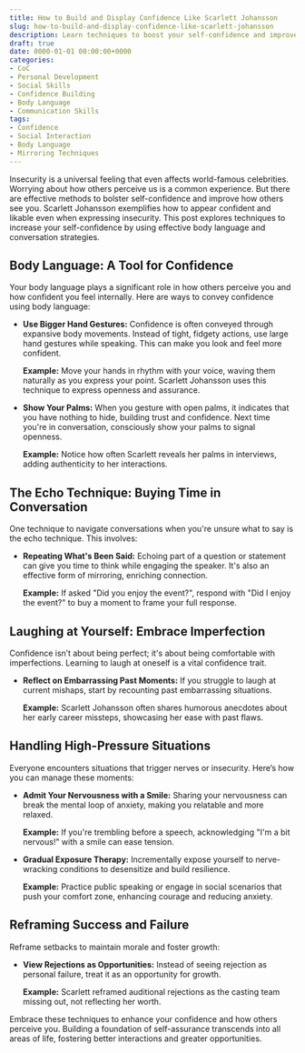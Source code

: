 ```yaml
---
title: How to Build and Display Confidence Like Scarlett Johansson
slug: how-to-build-and-display-confidence-like-scarlett-johansson
description: Learn techniques to boost your self-confidence and improve the perception others have of you by adopting body language tips and conversation strategies.
draft: true
date: 0000-01-01 00:00:00+0000
categories:
- CoC
- Personal Development
- Social Skills
- Confidence Building
- Body Language
- Communication Skills
tags:
- Confidence
- Social Interaction
- Body Language
- Mirroring Techniques
---
```


Insecurity is a universal feeling that even affects world-famous celebrities. Worrying about how others perceive us is a common experience. But there are effective methods to bolster self-confidence and improve how others see you. Scarlett Johansson exemplifies how to appear confident and likable even when expressing insecurity. This post explores techniques to increase your self-confidence by using effective body language and conversation strategies.

## Body Language: A Tool for Confidence

Your body language plays a significant role in how others perceive you and how confident you feel internally. Here are ways to convey confidence using body language:

- **Use Bigger Hand Gestures:** Confidence is often conveyed through expansive body movements. Instead of tight, fidgety actions, use large hand gestures while speaking. This can make you look and feel more confident.

  **Example:** Move your hands in rhythm with your voice, waving them naturally as you express your point. Scarlett Johansson uses this technique to express openness and assurance.

- **Show Your Palms:** When you gesture with open palms, it indicates that you have nothing to hide, building trust and confidence. Next time you're in conversation, consciously show your palms to signal openness.

  **Example:** Notice how often Scarlett reveals her palms in interviews, adding authenticity to her interactions.

## The Echo Technique: Buying Time in Conversation

One technique to navigate conversations when you're unsure what to say is the echo technique. This involves:

- **Repeating What's Been Said:** Echoing part of a question or statement can give you time to think while engaging the speaker. It's also an effective form of mirroring, enriching connection.

  **Example:** If asked "Did you enjoy the event?", respond with "Did I enjoy the event?" to buy a moment to frame your full response.

## Laughing at Yourself: Embrace Imperfection

Confidence isn’t about being perfect; it's about being comfortable with imperfections. Learning to laugh at oneself is a vital confidence trait.

- **Reflect on Embarrassing Past Moments:** If you struggle to laugh at current mishaps, start by recounting past embarrassing situations.

  **Example:** Scarlett Johansson often shares humorous anecdotes about her early career missteps, showcasing her ease with past flaws.

## Handling High-Pressure Situations

Everyone encounters situations that trigger nerves or insecurity. Here’s how you can manage these moments:

- **Admit Your Nervousness with a Smile:** Sharing your nervousness can break the mental loop of anxiety, making you relatable and more relaxed.
  
  **Example:** If you're trembling before a speech, acknowledging "I'm a bit nervous!" with a smile can ease tension.

- **Gradual Exposure Therapy:** Incrementally expose yourself to nerve-wracking conditions to desensitize and build resilience.
  
  **Example:** Practice public speaking or engage in social scenarios that push your comfort zone, enhancing courage and reducing anxiety.

## Reframing Success and Failure

Reframe setbacks to maintain morale and foster growth:

- **View Rejections as Opportunities:** Instead of seeing rejection as personal failure, treat it as an opportunity for growth.

  **Example:** Scarlett reframed auditional rejections as the casting team missing out, not reflecting her worth.

Embrace these techniques to enhance your confidence and how others perceive you. Building a foundation of self-assurance transcends into all areas of life, fostering better interactions and greater opportunities.
